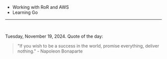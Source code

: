 - Working with RoR and AWS
- Learning Go

---

<br>

<!-- quote_marker -->
Tuesday, November 19, 2024. Quote of the day:

> "If you wish to be a success in the world, promise everything, deliver nothing." - Napoleon Bonaparte
